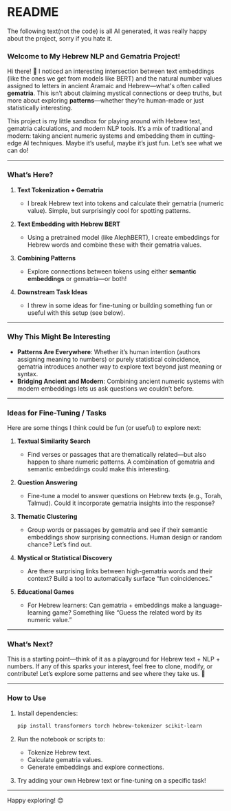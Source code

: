 # README

The following text(not the code) is all AI generated, it was really happy about the project, sorry if you hate it. 


### Welcome to My Hebrew NLP and Gematria Project!

Hi there! 👋 I noticed an interesting intersection between text embeddings (like the ones we get from models like BERT) and the natural number values assigned to letters in ancient Aramaic and Hebrew—what's often called **gematria**. This isn’t about claiming mystical connections or deep truths, but more about exploring **patterns**—whether they’re human-made or just statistically interesting.

This project is my little sandbox for playing around with Hebrew text, gematria calculations, and modern NLP tools. It’s a mix of traditional and modern: taking ancient numeric systems and embedding them in cutting-edge AI techniques. Maybe it’s useful, maybe it’s just fun. Let’s see what we can do!

---

### What’s Here?

1. **Text Tokenization + Gematria**  
   - I break Hebrew text into tokens and calculate their gematria (numeric value). Simple, but surprisingly cool for spotting patterns.  

2. **Text Embedding with Hebrew BERT**  
   - Using a pretrained model (like AlephBERT), I create embeddings for Hebrew words and combine these with their gematria values.  

3. **Combining Patterns**  
   - Explore connections between tokens using either **semantic embeddings** or gematria—or both!  

4. **Downstream Task Ideas**  
   - I threw in some ideas for fine-tuning or building something fun or useful with this setup (see below).  

---

### Why This Might Be Interesting

- **Patterns Are Everywhere**: Whether it’s human intention (authors assigning meaning to numbers) or purely statistical coincidence, gematria introduces another way to explore text beyond just meaning or syntax.  
- **Bridging Ancient and Modern**: Combining ancient numeric systems with modern embeddings lets us ask questions we couldn’t before.  

---

### Ideas for Fine-Tuning / Tasks

Here are some things I think could be fun (or useful) to explore next:

1. **Textual Similarity Search**  
   - Find verses or passages that are thematically related—but also happen to share numeric patterns. A combination of gematria and semantic embeddings could make this interesting.  

2. **Question Answering**  
   - Fine-tune a model to answer questions on Hebrew texts (e.g., Torah, Talmud). Could it incorporate gematria insights into the response?  

3. **Thematic Clustering**  
   - Group words or passages by gematria and see if their semantic embeddings show surprising connections. Human design or random chance? Let’s find out.  

4. **Mystical or Statistical Discovery**  
   - Are there surprising links between high-gematria words and their context? Build a tool to automatically surface “fun coincidences.”  

5. **Educational Games**  
   - For Hebrew learners: Can gematria + embeddings make a language-learning game? Something like “Guess the related word by its numeric value.”  

---

### What’s Next?

This is a starting point—think of it as a playground for Hebrew text + NLP + numbers. If any of this sparks your interest, feel free to clone, modify, or contribute! Let’s explore some patterns and see where they take us. 🚀

---

### How to Use

1. Install dependencies:
   ```bash
   pip install transformers torch hebrew-tokenizer scikit-learn
   ```

2. Run the notebook or scripts to:
   - Tokenize Hebrew text.
   - Calculate gematria values.
   - Generate embeddings and explore connections.

3. Try adding your own Hebrew text or fine-tuning on a specific task!

---

Happy exploring! 😊
